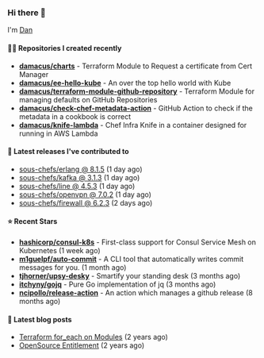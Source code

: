

### Hi there 👋

I'm [Dan](https://medium.com/@dan.m.webb)

#### 👨‍💻 Repositories I created recently
- **[damacus/charts](https://github.com/damacus/charts)** - Terraform Module to Request a certificate from Cert Manager
- **[damacus/ee-hello-kube](https://github.com/damacus/ee-hello-kube)** - An over the top hello world with Kube
- **[damacus/terraform-module-github-repository](https://github.com/damacus/terraform-module-github-repository)** - Terraform Module for managing defaults on GitHub Repositories
- **[damacus/check-chef-metadata-action](https://github.com/damacus/check-chef-metadata-action)** - GitHub Action to check if the metadata in a cookbook is correct
- **[damacus/knife-lambda](https://github.com/damacus/knife-lambda)** - Chef Infra Knife in a container designed for running in AWS Lambda

#### 🚀 Latest releases I've contributed to


- [sous-chefs/erlang @ 8.1.5](https://github.com/sous-chefs/erlang/releases/tag/8.1.5) (1 day ago)
- [sous-chefs/kafka @ 3.1.3](https://github.com/sous-chefs/kafka/releases/tag/3.1.3) (1 day ago)
- [sous-chefs/line @ 4.5.3](https://github.com/sous-chefs/line/releases/tag/4.5.3) (1 day ago)
- [sous-chefs/openvpn @ 7.0.2](https://github.com/sous-chefs/openvpn/releases/tag/7.0.2) (1 day ago)
- [sous-chefs/firewall @ 6.2.3](https://github.com/sous-chefs/firewall/releases/tag/6.2.3) (2 days ago)

#### ⭐ Recent Stars


- **[hashicorp/consul-k8s](https://github.com/hashicorp/consul-k8s)** - First-class support for Consul Service Mesh on Kubernetes (1 week ago)
- **[m1guelpf/auto-commit](https://github.com/m1guelpf/auto-commit)** - A CLI tool that automatically writes commit messages for you. (1 month ago)
- **[tjhorner/upsy-desky](https://github.com/tjhorner/upsy-desky)** - Smartify your standing desk (3 months ago)
- **[itchyny/gojq](https://github.com/itchyny/gojq)** - Pure Go implementation of jq (3 months ago)
- **[ncipollo/release-action](https://github.com/ncipollo/release-action)** - An action which manages a github release (8 months ago)

#### 📄 Latest blog posts
- [Terraform for_each on Modules](https://medium.com/@dan.m.webb/terraform-for-each-on-modules-bcf17c97e9ff?source=rss-bbba9c670f6e------2) (2 years ago)
- [OpenSource Entitlement](https://medium.com/@dan.m.webb/opensource-entitlement-f4584a035063?source=rss-bbba9c670f6e------2) (2 years ago)
